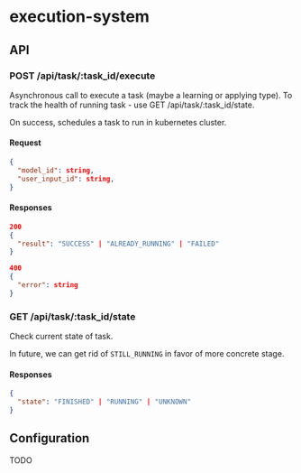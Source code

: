 # execution-system

## API
### POST /api/task/:task_id/execute
Asynchronous call to execute a task (maybe a learning or applying type).
To track the health of running task - use GET /api/task/:task_id/state.

On success, schedules a task to run in kubernetes cluster.

#### Request
```json
{
  "model_id": string,
  "user_input_id": string,
}
```

#### Responses
```json
200
{
  "result": "SUCCESS" | "ALREADY_RUNNING" | "FAILED"
}
```
```json
400
{
  "error": string
}
```

### GET /api/task/:task_id/state
Check current state of task.

In future, we can get rid of `STILL_RUNNING` in favor of more concrete stage.

#### Responses
```json
{
  "state": "FINISHED" | "RUNNING" | "UNKNOWN"
}
```

## Configuration
TODO
